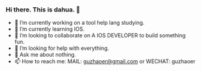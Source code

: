 ### Hi there. This is dahua. 👋


- 🔭 I’m currently working on a tool help lang studying.
- 🌱 I’m currently learning IOS.
- 👯 I’m looking to collaborate on A IOS DEVELOPER to build something fun.
- 🤔 I’m looking for help with everything.
- 💬 Ask me about nothing.
- 📫 How to reach me: MAIL: guzhaoer@gmail.com or WECHAT: guzhaoer


